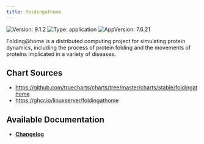 ```yaml
---
title: foldingathome
---
```


![Version: 9.1.2](https://img.shields.io/badge/Version-9.1.2-informational?style=flat-square) ![Type: application](https://img.shields.io/badge/Type-application-informational?style=flat-square) ![AppVersion: 7.6.21](https://img.shields.io/badge/AppVersion-7.6.21-informational?style=flat-square)

Folding@home is a distributed computing project for simulating protein dynamics, including the process of protein folding and the movements of proteins implicated in a variety of diseases.

## Chart Sources

- https://github.com/truecharts/charts/tree/master/charts/stable/foldingathome
- https://ghcr.io/linuxserver/foldingathome

## Available Documentation

- [**Changelog**](./CHANGELOG.md)
